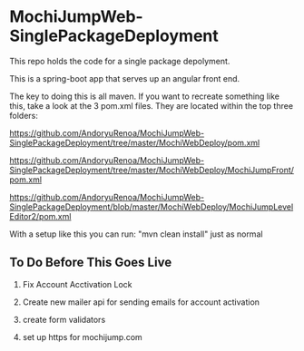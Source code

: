 # MochiJumpWeb-SinglePackageDeployment

This repo holds the code for a single package depolyment.

This is a spring-boot app that serves up an angular front end.

The key to doing this is all maven. If you want to recreate something like this, take a look at the 3 pom.xml files. They are located within the top three folders:

https://github.com/AndoryuRenoa/MochiJumpWeb-SinglePackageDeployment/tree/master/MochiWebDeploy/pom.xml

https://github.com/AndoryuRenoa/MochiJumpWeb-SinglePackageDeployment/tree/master/MochiWebDeploy/MochiJumpFront/pom.xml

https://github.com/AndoryuRenoa/MochiJumpWeb-SinglePackageDeployment/blob/master/MochiWebDeploy/MochiJumpLevelEditor2/pom.xml

With a setup like this you can run: "mvn clean install" just as normal
## To Do Before This Goes Live

1. Fix Account Acctivation Lock

2. Create new mailer api for sending emails for account activation

3. create form validators

4. set up https for mochijump.com
